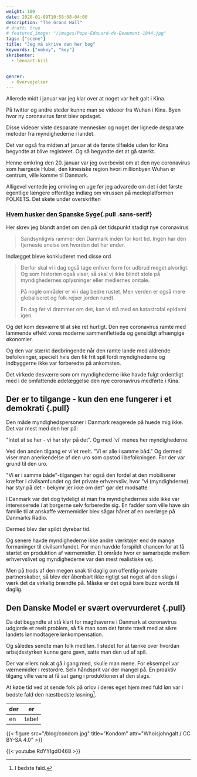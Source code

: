 ```yaml
---
weight: 100
date: 2020-01-09T10:58:08-04:00
description: "The Grand Hall"
# draft: true
# featured_image: "/images/Pope-Edouard-de-Beaumont-1844.jpg"
tags: ["scene"]
title: "Jeg må skrive den her bog"
keywords: ["omkey", "key"]
skribenter:
  - lennart-kiil


genrer:
  - Overvejelser
---
```


Allerede midt i januar var jeg klar over at noget var helt galt i Kina.

På twitter og andre steder kunne man se videoer fra Wuhan  i Kina. Byen hvor ny coronavirus først blev opdaget.

Disse videoer viste desparate mennesker og noget der lignede desparate metoder fra myndighederne i landet.

Det var også fra midten af januar at de første tilfælde uden for Kina begyndte at blive registeret. Og så begyndte det at gå stærkt.

Henne omkring den 20. januar var jeg overbevist om at den nye coronavirus som hærgede Hubei, den kinesiske region hvori millionbyen Wuhan er centrum, ville komme til Danmark.

Alligevel ventede jeg omkring en uge før jeg advarede om det i det første egentlige længere offentlige indlæg om virussen på medieplatformen FOLKETS. Det skete under overskriften

### [Hvem husker den Spanske Syge](https://www.folkets.dk/node/3947){.pull .sans-serif}


Her skrev jeg blandt andet om den på det tidspunkt stadigt nye coronavirus

> Sandsynligvis rammer den Danmark inden for kort tid. Ingen har den fjerneste anelse om hvordan det her ender.

Indlægget bleve konkluderet med disse ord

> Derfor skal vi i dag også tage enhver form for udbrud meget alvorligt. Og som historien også viser, så skal vi ikke blindt stole på myndighedernes oplysninger eller mediernes omtale.
>
> På nogle områder er vi i dag bedre rustet. Men verden er også mere globaliseret og folk rejser jorden rundt.
>
> En dag før vi drømmer om det, kan vi stå med en katastrofal epidemi igen.

Og det kom desværre til at ske ret hurtigt. Den nye coronavirus ramte med lammende effekt vores moderne sammenflettede og gensidigt afhængige økonomier.

Og den var stærkt dødbringende når den ramte lande med aldrende befolkninger, specielt hvis den fik frit spil fordi myndighederne og indbyggerne ikke var forberedte på ankomsten.

Det virkede desværre som om myndighederne ikke havde fulgt ordentligt med i de omfattende ødelæggelse den nye coronavirus medførte i Kina.

## Der er to tilgange - kun den ene fungerer i et demokrati {.pull}

Den måde myndighedspersoner i Danmark reagerede på huede mig ikke. Det var mest med den her på:

"Intet at se her - vi har styr på det". Og med 'vi' menes her myndighederne.

Ved den anden tilgang er vi'et reelt. "Vi er alle i samme båd." Og dermed viser man anerkendelse af den uro som opstod i befolkningen. For der var grund til den uro.

"Vi er i samme både"-tilgangen har også den fordel at den mobiliserer kræfter i civilsamfundet og det private erhvervsliv, hvor "vi (myndighderne) har styr på det - bekymr jer ikke om det" gør det modsatte.

I Danmark var det dog tydeligt at man fra myndighedernes side ikke var interesserede i at borgerne selv forberedte sig. En fadder som ville have sin familie til at anskaffe værnemidler blev sågar hånet af en overlæge på Danmarks Radio.

Dermed blev der spildt dyrebar tid.

Og senere havde myndighederne ikke andre værktøjer end de mange formaninger til civilsamfundet. For man havdde forspildt chancen for at få startet en produktion af værnemidler. Et område hvor er samarbejde mellem erhvervslivet og myndighederne var den mest realistiske vej.

Men på trods af den megen snak til daglig om offentlig-private partnerskaber, så blev der åbenbart ikke rigtigt sat noget af den slags i værk det da virkelig brændte på. Måske er det også bare buzz words til daglig.

## Den Danske Model er svært overvurderet {.pull}

Da det begyndte at stå klart for magthaverne i Danmark at coronavirus udgjorde et reelt problem, så fik man som det første travlt med at sikre landets lønmodtagere lønkompensation.

Og således sendte man folk med løn. I stedet for at tænke over hvordan arbejdsstyrken kunne gøre gavn, satte man den ud af spil.

Der var ellers nok at gå i gang med, skulle man mene. For eksempel var værnemidler i restordre. Selv håndsprit var der mangel på. En proaktiv tilgang ville være at få sat gang i produktionen af den slags.

At købe tid ved at sende folk på orlov i deres eget hjem med fuld løn var i bedste fald den næstbedste løsning[^1].

| der | er    |
| --- | ----- |
| en  | tabel |













{{< figure src="/blog/condom.jpg" title="Kondom" attr="Whoisjohngalt / CC BY-SA 4.0" >}}



{{< youtube RdYYIgdO468 >}}

[^1]: I bedste fald.
